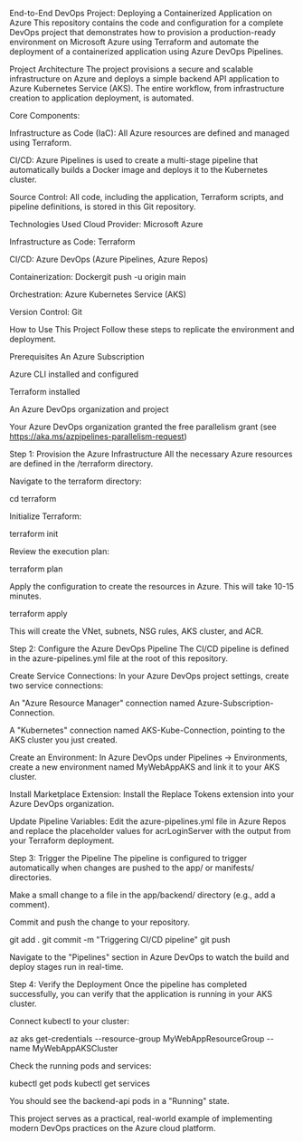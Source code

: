 End-to-End DevOps Project: Deploying a Containerized Application on Azure
This repository contains the code and configuration for a complete DevOps project that demonstrates how to provision a production-ready environment on Microsoft Azure using Terraform and automate the deployment of a containerized application using Azure DevOps Pipelines.

Project Architecture
The project provisions a secure and scalable infrastructure on Azure and deploys a simple backend API application to Azure Kubernetes Service (AKS). The entire workflow, from infrastructure creation to application deployment, is automated.

Core Components:

Infrastructure as Code (IaC): All Azure resources are defined and managed using Terraform.

CI/CD: Azure Pipelines is used to create a multi-stage pipeline that automatically builds a Docker image and deploys it to the Kubernetes cluster.

Source Control: All code, including the application, Terraform scripts, and pipeline definitions, is stored in this Git repository.

Technologies Used
Cloud Provider: Microsoft Azure

Infrastructure as Code: Terraform

CI/CD: Azure DevOps (Azure Pipelines, Azure Repos)

Containerization: Dockergit push -u origin main

Orchestration: Azure Kubernetes Service (AKS)

Version Control: Git

How to Use This Project
Follow these steps to replicate the environment and deployment.

Prerequisites
An Azure Subscription

Azure CLI installed and configured

Terraform installed

An Azure DevOps organization and project

Your Azure DevOps organization granted the free parallelism grant (see https://aka.ms/azpipelines-parallelism-request)

Step 1: Provision the Azure Infrastructure
All the necessary Azure resources are defined in the /terraform directory.

Navigate to the terraform directory:

cd terraform

Initialize Terraform:

terraform init

Review the execution plan:

terraform plan

Apply the configuration to create the resources in Azure. This will take 10-15 minutes.

terraform apply

This will create the VNet, subnets, NSG rules, AKS cluster, and ACR.

Step 2: Configure the Azure DevOps Pipeline
The CI/CD pipeline is defined in the azure-pipelines.yml file at the root of this repository.

Create Service Connections: In your Azure DevOps project settings, create two service connections:

An "Azure Resource Manager" connection named Azure-Subscription-Connection.

A "Kubernetes" connection named AKS-Kube-Connection, pointing to the AKS cluster you just created.

Create an Environment: In Azure DevOps under Pipelines -> Environments, create a new environment named MyWebAppAKS and link it to your AKS cluster.

Install Marketplace Extension: Install the Replace Tokens extension into your Azure DevOps organization.

Update Pipeline Variables: Edit the azure-pipelines.yml file in Azure Repos and replace the placeholder values for acrLoginServer with the output from your Terraform deployment.

Step 3: Trigger the Pipeline
The pipeline is configured to trigger automatically when changes are pushed to the app/ or manifests/ directories.

Make a small change to a file in the app/backend/ directory (e.g., add a comment).

Commit and push the change to your repository.

git add .
git commit -m "Triggering CI/CD pipeline"
git push

Navigate to the "Pipelines" section in Azure DevOps to watch the build and deploy stages run in real-time.

Step 4: Verify the Deployment
Once the pipeline has completed successfully, you can verify that the application is running in your AKS cluster.

Connect kubectl to your cluster:

az aks get-credentials --resource-group MyWebAppResourceGroup --name MyWebAppAKSCluster

Check the running pods and services:

kubectl get pods
kubectl get services

You should see the backend-api pods in a "Running" state.

This project serves as a practical, real-world example of implementing modern DevOps practices on the Azure cloud platform.
